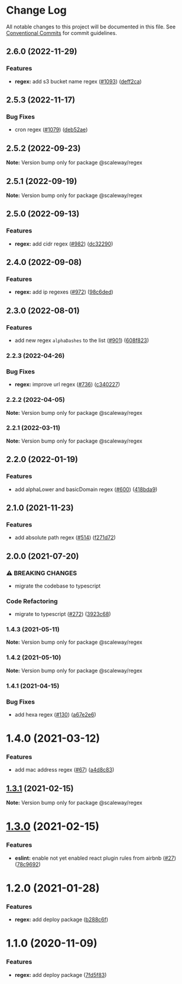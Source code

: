 # Change Log

All notable changes to this project will be documented in this file.
See [Conventional Commits](https://conventionalcommits.org) for commit guidelines.

## 2.6.0 (2022-11-29)

### Features

- **regex:** add s3 bucket name regex ([#1093](https://github.com/scaleway/scaleway-lib/issues/1093)) ([deff2ca](https://github.com/scaleway/scaleway-lib/commit/deff2ca550807f2195184ec1f529ec1b3170b4d4))

## 2.5.3 (2022-11-17)

### Bug Fixes

- cron regex ([#1079](https://github.com/scaleway/scaleway-lib/issues/1079)) ([deb52ae](https://github.com/scaleway/scaleway-lib/commit/deb52aead1ff5ec81c443ca8a7f737c822a3da36))

## 2.5.2 (2022-09-23)

**Note:** Version bump only for package @scaleway/regex

## 2.5.1 (2022-09-19)

**Note:** Version bump only for package @scaleway/regex

## 2.5.0 (2022-09-13)

### Features

- **regex:** add cidr regex ([#982](https://github.com/scaleway/scaleway-lib/issues/982)) ([dc32290](https://github.com/scaleway/scaleway-lib/commit/dc3229007463f7f1ab5267a2efd9851bb629b625))

## 2.4.0 (2022-09-08)

### Features

- **regex:** add ip regexes ([#972](https://github.com/scaleway/scaleway-lib/issues/972)) ([98c6ded](https://github.com/scaleway/scaleway-lib/commit/98c6deda557af0cd41b1a6064946af2dea6680c2))

## 2.3.0 (2022-08-01)

### Features

- add new regex `alphaDashes` to the list ([#901](https://github.com/scaleway/scaleway-lib/issues/901)) ([608f823](https://github.com/scaleway/scaleway-lib/commit/608f8230badb68dcbcb5eab95c1661f97652a042))

### 2.2.3 (2022-04-26)

### Bug Fixes

- **regex:** improve url regex ([#736](https://github.com/scaleway/scaleway-lib/issues/736)) ([c340227](https://github.com/scaleway/scaleway-lib/commit/c340227da34141c978237e7659404df84e680d7a))

### 2.2.2 (2022-04-05)

**Note:** Version bump only for package @scaleway/regex

### 2.2.1 (2022-03-11)

**Note:** Version bump only for package @scaleway/regex

## 2.2.0 (2022-01-19)

### Features

- add alphaLower and basicDomain regex ([#600](https://github.com/scaleway/scaleway-lib/issues/600)) ([418bda9](https://github.com/scaleway/scaleway-lib/commit/418bda9db7c3c342565e01433461d78079bb1b76))

## 2.1.0 (2021-11-23)

### Features

- add absolute path regex ([#514](https://github.com/scaleway/scaleway-lib/issues/514)) ([f271d72](https://github.com/scaleway/scaleway-lib/commit/f271d7251198f2119480a02dce844a283452e061))

## 2.0.0 (2021-07-20)

### ⚠ BREAKING CHANGES

- migrate the codebase to typescript

### Code Refactoring

- migrate to typescript ([#272](https://github.com/scaleway/scaleway-lib/issues/272)) ([3923c68](https://github.com/scaleway/scaleway-lib/commit/3923c68d6f7feadee7e2e30e32c9ef5d1f3003b9))

### 1.4.3 (2021-05-11)

**Note:** Version bump only for package @scaleway/regex

### 1.4.2 (2021-05-10)

**Note:** Version bump only for package @scaleway/regex

### 1.4.1 (2021-04-15)

### Bug Fixes

- add hexa regex ([#130](https://github.com/scaleway/scaleway-lib/issues/130)) ([a67e2e6](https://github.com/scaleway/scaleway-lib/commit/a67e2e65db928816bfa745bcf6f9631811e7640d))

# 1.4.0 (2021-03-12)

### Features

- add mac address regex ([#67](https://github.com/scaleway/scaleway-lib/issues/67)) ([a4d8c83](https://github.com/scaleway/scaleway-lib/commit/a4d8c8300f1d8503ca0f8bbfbb8a4595fc24123c))

## [1.3.1](https://github.com/scaleway/scaleway-lib/compare/@scaleway/regex@1.3.0...@scaleway/regex@1.3.1) (2021-02-15)

**Note:** Version bump only for package @scaleway/regex

# [1.3.0](https://github.com/scaleway/scaleway-lib/compare/@scaleway/regex@1.2.0...@scaleway/regex@1.3.0) (2021-02-15)

### Features

- **eslint:** enable not yet enabled react plugin rules from airbnb ([#27](https://github.com/scaleway/scaleway-lib/issues/27)) ([78c9692](https://github.com/scaleway/scaleway-lib/commit/78c9692fe56ca308e49fb1bb9ac80b5a6217a6f3))

# 1.2.0 (2021-01-28)

### Features

- **regex:** add deploy package ([b288c6f](https://github.com/scaleway/scaleway-lib/commit/b288c6f06bd6107064f5ea74acb2207954ec08e2))

# 1.1.0 (2020-11-09)

### Features

- **regex:** add deploy package ([7fd5f83](https://github.com/scaleway/scaleway-lib/commit/7fd5f83f31737dc11946bb9bcbd16cf443c4af0d))
